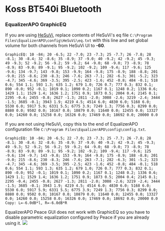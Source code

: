 # Koss BT540i Bluetooth
### EqualizerAPO GraphicEQ
If you are using [HeSuVi](https://sourceforge.net/projects/hesuvi/), replace contents of HeSuVi's eq file `C:\Program Files\EqualizerAPO\config\HeSuVi\eq.txt` with this line and set global volume for both channels from HeSuVi UI to **-60**.
```
GraphicEQ: 10 -84; 20 -6.5; 22 -7.0; 23 -7.3; 25 -7.7; 26 -7.8; 28 -8.1; 30 -8.4; 32 -8.6; 35 -8.9; 37 -9.0; 40 -9.2; 42 -9.2; 45 -9.3; 49 -9.3; 52 -9.2; 56 -9.2; 59 -9.2; 64 -9.0; 68 -9.0; 73 -8.9; 78 -8.9; 83 -9.0; 89 -9.1; 95 -9.2; 102 -9.2; 109 -9.4; 117 -9.6; 125 -9.6; 134 -9.7; 143 -9.8; 153 -9.9; 164 -9.8; 175 -8.9; 188 -8.8; 201 -9.0; 215 -8.6; 230 -8.3; 246 -7.6; 263 -7.1; 282 -6.3; 301 -5.2; 323 -4.7; 345 -4.6; 369 -3.5; 395 -2.5; 423 -1.6; 452 -0.8; 484 -0.1; 518 0.6; 554 1.1; 593 1.3; 635 1.2; 679 1.0; 726 0.7; 777 0.3; 832 0.1; 890 -0.0; 952 -0.1; 1019 0.1; 1090 0.2; 1167 0.1; 1248 0.2; 1336 0.6; 1429 1.1; 1529 1.4; 1636 1.2; 1751 0.9; 1873 0.5; 2004 0.4; 2145 0.1; 2295 -0.4; 2455 -0.8; 2627 -1.3; 2811 -2.0; 3008 -2.6; 3219 -2.4; 3444 -1.5; 3685 -0.1; 3943 1.9; 4219 4.5; 4514 6.0; 4830 6.0; 5168 6.0; 5530 6.0; 5917 5.9; 6331 5.5; 6775 3.9; 7249 1.3; 7756 0.3; 8299 0.0; 8880 0.0; 9502 0.0; 10167 0.0; 10879 0.0; 11640 0.0; 12455 0.0; 13327 0.0; 14260 0.0; 15258 0.0; 16326 0.0; 17469 0.0; 18692 0.0; 20000 0.0
```
If you are not using HeSuVi, copy this to the end of EqualizerAPO configuration file `C:\Program Files\EqualizerAPO\config\config.txt`.
```
GraphicEQ: 10 -84; 20 -6.5; 22 -7.0; 23 -7.3; 25 -7.7; 26 -7.8; 28 -8.1; 30 -8.4; 32 -8.6; 35 -8.9; 37 -9.0; 40 -9.2; 42 -9.2; 45 -9.3; 49 -9.3; 52 -9.2; 56 -9.2; 59 -9.2; 64 -9.0; 68 -9.0; 73 -8.9; 78 -8.9; 83 -9.0; 89 -9.1; 95 -9.2; 102 -9.2; 109 -9.4; 117 -9.6; 125 -9.6; 134 -9.7; 143 -9.8; 153 -9.9; 164 -9.8; 175 -8.9; 188 -8.8; 201 -9.0; 215 -8.6; 230 -8.3; 246 -7.6; 263 -7.1; 282 -6.3; 301 -5.2; 323 -4.7; 345 -4.6; 369 -3.5; 395 -2.5; 423 -1.6; 452 -0.8; 484 -0.1; 518 0.6; 554 1.1; 593 1.3; 635 1.2; 679 1.0; 726 0.7; 777 0.3; 832 0.1; 890 -0.0; 952 -0.1; 1019 0.1; 1090 0.2; 1167 0.1; 1248 0.2; 1336 0.6; 1429 1.1; 1529 1.4; 1636 1.2; 1751 0.9; 1873 0.5; 2004 0.4; 2145 0.1; 2295 -0.4; 2455 -0.8; 2627 -1.3; 2811 -2.0; 3008 -2.6; 3219 -2.4; 3444 -1.5; 3685 -0.1; 3943 1.9; 4219 4.5; 4514 6.0; 4830 6.0; 5168 6.0; 5530 6.0; 5917 5.9; 6331 5.5; 6775 3.9; 7249 1.3; 7756 0.3; 8299 0.0; 8880 0.0; 9502 0.0; 10167 0.0; 10879 0.0; 11640 0.0; 12455 0.0; 13327 0.0; 14260 0.0; 15258 0.0; 16326 0.0; 17469 0.0; 18692 0.0; 20000 0.0
Copy: L=-6.0dB*l, R=-6.0dB*R
```
EqualizerAPO Peace GUI does not work with GraphicEQ so you have to disable parametric equalization configured by Peace if you are already using it.
![](https://raw.githubusercontent.com/jaakkopasanen/AutoEq/master/results/Headphone.com/innerfidelity/onear/Koss%20BT540i%20Bluetooth/Koss%20BT540i%20Bluetooth.png)
